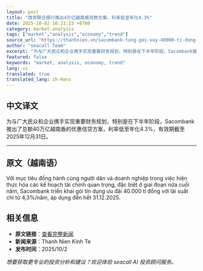 ```yaml
---
layout: post
title: "西贡联合银行推出4万亿越南盾贷款方案，利率低至年化4.3%"
date: 2025-10-02 16:21:23 +0700
category: market-analysis
tags: ["market","analysis","economy","trend"]
source_url: "https://thanhnien.vn/sacombank-tung-goi-vay-40000-ti-dong-lai-suat-tu-43-nam-185251002153643689.htm"
author: "seacall Team"
excerpt: "为与广大民众和企业携手实现重要财务规划，特别是在下半年阶段，Sacombank推出了总额40万亿越南盾的优惠信贷方案，利率低至年化4.3%，有效期截至2025年12月31日。..."
featured: false
keywords: "market, analysis, economy, trend"
lang: vi
translated: true
translated_lang: zh-Hans
---
```


## 中文译文

为与广大民众和企业携手实现重要财务规划，特别是在下半年阶段，Sacombank推出了总额40万亿越南盾的优惠信贷方案，利率低至年化4.3%，有效期截至2025年12月31日。

---

## 原文（越南语）

Với mục ti&ecirc;u đồng h&agrave;nh c&ugrave;ng người d&acirc;n v&agrave; doanh nghiệp trong việc hiện thực h&oacute;a c&aacute;c kế hoạch t&agrave;i ch&iacute;nh quan trọng, đặc biệt ở giai đoạn nửa cuối năm, Sacombank triển khai g&oacute;i t&iacute;n dụng ưu đ&atilde;i 40.000 tỉ đồng với l&atilde;i suất chỉ từ 4,3%/năm, &aacute;p dụng đến hết 31.12.2025.

## 相关信息

- **原文链接**：[查看完整新闻](https://thanhnien.vn/sacombank-tung-goi-vay-40000-ti-dong-lai-suat-tu-43-nam-185251002153643689.htm)
- **新闻来源**：Thanh Nien Kinh Te
- **发布时间**：2025/10/2

*想要获取更专业的投资分析和建议？欢迎体验 seacall AI 投资顾问服务。*